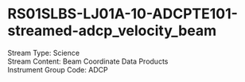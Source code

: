# RS01SLBS-LJ01A-10-ADCPTE101-streamed-adcp_velocity_beam

Stream Type: Science<br>
Stream Content: Beam Coordinate Data Products<br>
Instrument Group Code: ADCP<br>
